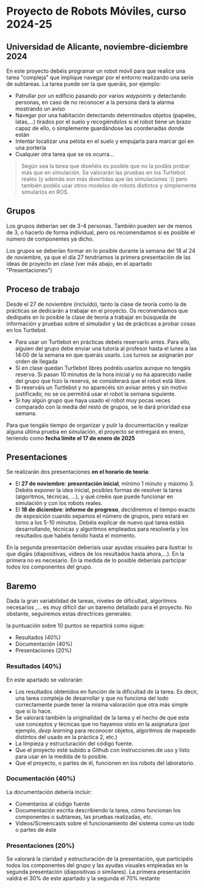 # Proyecto de Robots Móviles, curso 2024-25
## Universidad de Alicante, noviembre-diciembre 2024 


En este proyecto debéis programar un robot móvil para que realice una tarea "compleja" que implique navegar por el entorno realizando una serie de subtareas. La tarea puede ser la que queráis, por ejemplo:

- Patrullar por un edificio pasando por varios *waypoints* y detectando personas, en caso de no reconocer a la persona dará la alarma mostrando un aviso
- Navegar por una habitación detectando determinados objetos (papeles, latas,...) tirados por el suelo y recogiéndolos si el robot tiene un brazo capaz de ello, o simplemente guardándose las coordenadas donde están
- Intentar localizar una pelota en el suelo y empujarla para marcar gol en una portería
- Cualquier otra tarea que se os ocurra...

> Según sea la tarea que diseñéis es posible que no la podáis probar más que en simulación. Se valorarán las pruebas en los Turtlebot reales (y además son más divertidas que las simulaciones :)) pero también podéis usar otros modelos de robots distintos y simplemente simularlos en ROS.

## Grupos

Los grupos deberían ser de 3-4 personas. También pueden ser de menos de 3, o hacerlo de forma individual, pero os recomendamos si es posible el número de componentes ya dicho.

Los grupos se deberían formar en lo posible durante la semana del 18 al 24 de noviembre, ya que el día 27 tendríamos la primera presentación de las ideas de proyecto en clase (ver más abajo, en el apartado "Presentaciones")


## Proceso de trabajo

Desde el 27 de noviembre (incluído), tanto la clase de teoría como la de prácticas se dedicarán a trabajar en el proyecto. Os recomendamos que dediquéis en lo posible la clase de teoría a trabajar en búsqueda de información y pruebas sobre el simulador y las de prácticas a probar cosas en los Turtlebot.

- Para usar un Turtlebot en prácticas debéis reservarlo antes. Para ello, alguien del grupo debe enviar una tutoría al profesor hasta el lunes a las 14:00 de la semana en que queráis usarlo. Los turnos se asignarán por orden de llegada
- Si en clase quedan Turtlebot libres podréis usarlos aunque no tengáis reserva. Si pasan 10 minutos de la hora inicial y no ha aparecido nadie del grupo que hizo la reserva, se considerará que el robot está libre.
- Si reserváis un Turtlebot y no aparecéis sin avisar antes y sin motivo justificado, no se os permitirá usar el robot la semana siguiente.
- Si hay algún grupo que haya usado el robot muy pocas veces comparado con la media del resto de grupos, se le dará prioridad esa semana.

Para que tengáis tiempo de organizar y pulir la documentación y realizar alguna última prueba en simulación, el proyecto se entregará en enero, teniendo como **fecha límite el 17 de enero de 2025**


## Presentaciones

Se realizarán dos presentaciones **en el horario de teoría**:

- El **27 de noviembre**: **presentación inicial**, mínimo 1 minuto y máximo 3. Debéis exponer la idea inicial, posibles formas de resolver la tarea (algoritmos, técnicas, ...), y qué creéis que puede funcionar en simulación y con los robots reales.
- El **18 de diciembre**: **informe de progreso**, decidiremos el tiempo exacto de exposición cuando sepamos el número de grupos, pero estará en torno a los 5-10 minutos. Debéis explicar de nuevo qué tarea estáis desarrollando, técnicas y algoritmos empleados para resolverla y los resultados que habéis tenido hasta el momento. 

En la segunda presentación deberíais usar ayudas visuales para ilustrar lo que digáis (diapositivas, videos de los resultados hasta ahora,...). En la primera no es necesario. En la medida de lo posible deberíais participar todos los componentes del grupo.


## Baremo 

Dada la gran variabilidad de tareas, niveles de dificultad, algoritmos necesarios ,... es muy difícil dar un baremo detallado para el proyecto. No obstante, seguiremos estas directrices generales:

la puntuación sobre 10 puntos se repartirá como sigue:

- Resultados (40%)
- Documentación (40%)
- Presentaciones (20%)

### Resultados (40%)


En este apartado se valorarán:

- Los resultados obtenidos en función de la dificultad de la tarea. Es decir, una tarea compleja de desarrollar y que no funciona del todo correctamente puede tener la misma valoración que otra más simple que sí lo hace.
- Se valorará también la originalidad de la tarea y el hecho de que esta use conceptos y técnicas que no hayamos visto en la asignatura (por ejemplo, *deep learning* para reconocer objetos, algoritmos de mapeado distintos del usado en la práctica 2, etc.)
- La limpieza y estructuración del código fuente.
- Que el proyecto esté subido a Github con instrucciones de uso y listo para usar en la medida de lo posible.
- Que el proyecto, o partes de él, funcionen en los robots del laboratorio.

### Documentación (40%)

La documentación debería incluir:

- Comentarios al código fuente
- Documentación escrita describiendo la tarea, cómo funcionan los componentes o subtareas, las pruebas realizadas, etc.
- Videos/Screencasts sobre el funcionamiento del sistema como un todo o partes de éste

### Presentaciones (20%)

Se valorará la claridad y estructuración de la presentación, que participéis todos los componentes del grupo y las ayudas visuales empleadas en la segunda presentación (diapositivas o similares). La primera presentación valdrá el 30% de este apartado y la segunda el 70% restante

